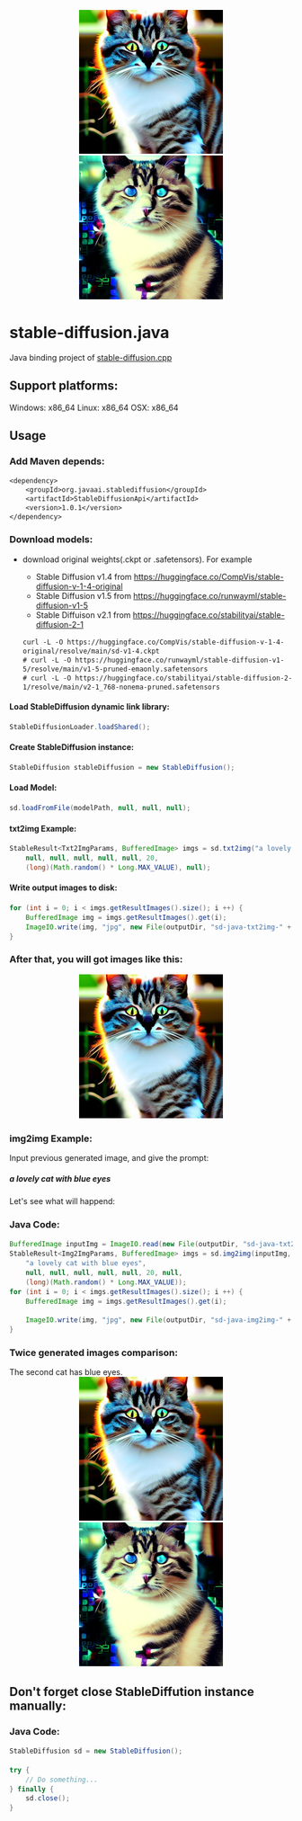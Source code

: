 




<p align="center">
  <img src="./assets/sd-java-txt2img-0.jpg" width="256x">
  <img src="./assets/sd-java-img2img-0.jpg" width="256x">
  
</p>

# stable-diffusion.java

Java binding project of [stable-diffusion.cpp](https://github.com/leejet/stable-diffusion.cpp)


## Support platforms:
Windows: x86_64
Linux: x86_64
OSX: x86_64


## Usage

### Add Maven depends:

```
<dependency>
	<groupId>org.javaai.stablediffusion</groupId>
	<artifactId>StableDiffusionApi</artifactId>
	<version>1.0.1</version>
</dependency>
```

### Download models: 

- download original weights(.ckpt or .safetensors). For example
    - Stable Diffusion v1.4 from https://huggingface.co/CompVis/stable-diffusion-v-1-4-original
    - Stable Diffusion v1.5 from https://huggingface.co/runwayml/stable-diffusion-v1-5
    - Stable Diffuison v2.1 from https://huggingface.co/stabilityai/stable-diffusion-2-1

    ```shell
    curl -L -O https://huggingface.co/CompVis/stable-diffusion-v-1-4-original/resolve/main/sd-v1-4.ckpt
    # curl -L -O https://huggingface.co/runwayml/stable-diffusion-v1-5/resolve/main/v1-5-pruned-emaonly.safetensors
    # curl -L -O https://huggingface.co/stabilityai/stable-diffusion-2-1/resolve/main/v2-1_768-nonema-pruned.safetensors
    ```

#### Load StableDiffusion dynamic link library:
```Java
StableDiffusionLoader.loadShared();
```

#### Create StableDiffusion instance: 
```Java
StableDiffusion stableDiffusion = new StableDiffusion();
```

#### Load Model:
```Java
sd.loadFromFile(modelPath, null, null, null);
```

#### txt2img Example:
```Java
StableResult<Txt2ImgParams, BufferedImage> imgs = sd.txt2img("a lovely cat", 
	null, null, null, null, null, 20, 
	(long)(Math.random() * Long.MAX_VALUE), null);
```
#### Write output images to disk:
```Java
for (int i = 0; i < imgs.getResultImages().size(); i ++) {
	BufferedImage img = imgs.getResultImages().get(i);
	ImageIO.write(img, "jpg", new File(outputDir, "sd-java-txt2img-" + i + ".jpg"));
}
```

### After that, you will got images like this: 
<p align="center">
  <img src="./assets/sd-java-txt2img-0.jpg" width="256x">
</p>



### img2img Example:
Input previous generated image, and give the prompt: 
##### a lovely cat with blue eyes
Let's see what will happend: 

### Java Code: 
```Java
BufferedImage inputImg = ImageIO.read(new File(outputDir, "sd-java-txt2img-0.jpg"));
StableResult<Img2ImgParams, BufferedImage> imgs = sd.img2img(inputImg, 
	"a lovely cat with blue eyes", 
	null, null, null, null, null, 20, null, 
	(long)(Math.random() * Long.MAX_VALUE));
for (int i = 0; i < imgs.getResultImages().size(); i ++) {
	BufferedImage img = imgs.getResultImages().get(i);
	
	ImageIO.write(img, "jpg", new File(outputDir, "sd-java-img2img-" + i + ".jpg"));
}
```


### Twice generated images comparison: 


<p align="center">
  <div>The second cat has blue eyes. </div>
  <div align="center">
  	<img src="./assets/sd-java-txt2img-0.jpg" width="256x">
    <img src="./assets/sd-java-img2img-0.jpg" width="256x">
  </div>
  
</p>


## Don't forget close StableDiffution instance manually:
### Java Code: 
```Java
StableDiffusion sd = new StableDiffusion();
         
try {
    // Do something...
} finally {
    sd.close();
}
```

























